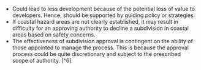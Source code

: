 - Could lead to less development because of the potential loss of value to developers. Hence, should be supported by guiding policy or strategies.
- If coastal hazard areas are not clearly established, it may result in difficulty for an approving authority to decline a subdivision in coastal areas based on safety concerns. 
- The effectiveness of subdivision approval is contingent on the ability of those appointed to manage the process. This is because the approval process could be quite discretionary and subject to the prescribed scope of authority. [^6]
